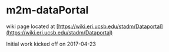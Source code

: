 # m2m-dataPortal
wiki page located at [https://wiki.eri.ucsb.edu/stadm/Dataportal](https://wiki.eri.ucsb.edu/stadm/Dataportal)

Initial work kicked off on 2017-04-23 
